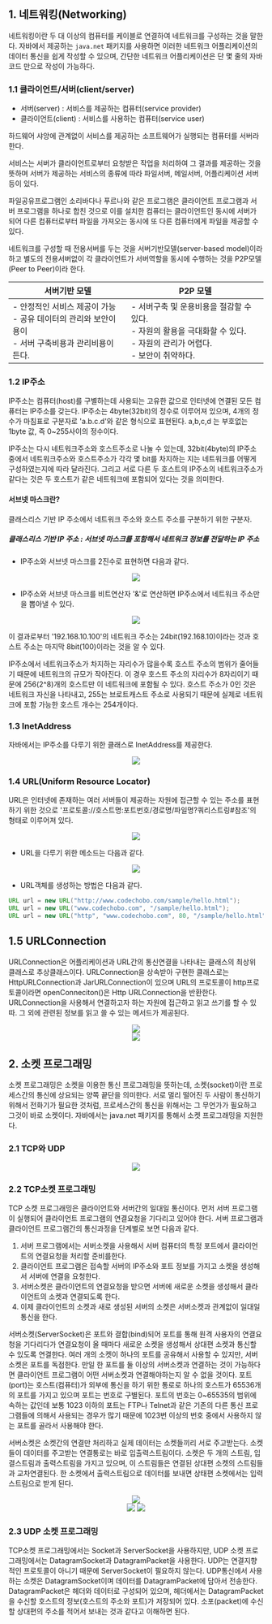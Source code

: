 
## 1. 네트워킹(Networking)

네트워킹이란 두 대 이상의 컴퓨터를 케이블로 연결하여 네트워크를 구성하는 것을 말한다.
자바에서 제공하는 `java.net` 패키지를 사용하면 이러한 네트워크 어플리케이션의 데이터 통신을 쉽게 작성할 수 있으며, 간단한 네트워크 어플리케이션은 단 몇 줄의 자바코드 만으로 작성이 가능하다.

### 1.1 클라이언트/서버(client/server)

- 서버(server) : 서비스를 제공하는 컴퓨터(service provider)
- 클라이언트(client) : 서비스를 사용하는 컴퓨터(service user)

하드웨어 샤앙에 관계없이 서비스를 제공하는 소프트웨어가 실행되는 컴퓨터를 서버라 한다.

서비스는 서버가 클라이언트로부터 요청받은 작업을 처리하여 그 결과를 제공하는 것을 뜻하며 서버가 제공하는 서비스의 종류에 따라 파일서버, 메일서버, 어플리케이션 서버 등이 있다.

파일공유프로그램인 소리바다나 푸르나와 같은 프로그램은 클라이언트 프로그램과 서버 프로그램을 하나로 합친 것으로 이를 설치한 컴퓨터는 클라이언트인 동시에 서버가 되어 다른 컴퓨터로부터 파일을 가져오는 동시에 또 다른 컴퓨터에게 파일을 제공할 수 있다.

네트워크를 구성할 때 전용서버를 두는 것을 서버기반모델(server-based model)이라하고 별도의 전용서버없이 각 클라이언트가 서버역할을 동시에 수행하는 것을 P2P모델(Peer to Peer)이라 한다.

|서버기반 모델|P2P 모델|
|--|--|
|- 안정적인 서비스 제공이 가능 </br> - 공유 데이터의 관리와 보안이 용이 </br> - 서버 구축비용과 관리비용이 든다.|- 서버구축 및 운용비용을 절감할 수 있다. </br> - 자원의 활용을 극대화할 수 있다. </br> - 자원의 관리가 어렵다. </br> - 보안이 취약하다.|

### 1.2 IP주소

IP주소는 컴퓨터(host)를 구별하는데 사용되는 고유한 값으로 인터넷에 연결된 모든 컴퓨터는 IP주소를 갖는다. IP주소는 4byte(32bit)의 정수로 이루어져 있으며, 4개의 정수가 마침표로 구분자로 'a.b.c.d'와 같은 형식으로 표현된다. a,b,c,d 는 부호없는 1byte 값, 즉 0~255사이의 정수이다.

IP주소는 다시 네트워크주소와 호스트주소로 나눌 수 있는데, 32bit(4byte)의 IP주소 중에서 네트워크주소와 호스트주소가 각각 몇 bit를 차지하는 지는 네트워크를 어떻게 구성하였는지에 따라 달라진다. 그리고 서로 다른 두 호스트의 IP주소의 네트워크주소가 같다는 것은 두 호스트가 같은 네트워크에 포함되어 있다는 것을 의미한다.

#### 서브넷 마스크란?

클래스리스 기반 IP 주소에서 네트워크 주소와 호스트 주소를 구분하기 위한 구분자.

##### 클래스리스 기반 IP 주소 : 서브넷 마스크를 포함해서 네트워크 정보를 전달하는 IP 주소

- IP주소와 서브넷 마스크를 2진수로 표현하면 다음과 같다.
<div align="center">
<img src="https://user-images.githubusercontent.com/97272787/223481887-48849e03-4c2f-4dae-ba50-cf77e9499332.png">
</div>

- IP주소와 서브넷 마스크를 비트연산자 '&'로 연산하면 IP주소에서 네트워크 주소만을 뽑아낼 수 있다.
<div align="center">
<img src="https://user-images.githubusercontent.com/97272787/223481928-d6527c0d-7397-4d55-9bc5-c4df9376fba4.png">
</div>

이 결과로부터 '192.168.10.100'의 네트워크 주소는 24bit(192.168.10)이라는 것과 호스트 주소는 마지막 8bit(100)이라는 것을 알 수 있다.

IP주소에서 네트워크주소가 차지하는 자리수가 많을수록 호스트 주소의 범위가 줄어들기 때문에 네트워크의 규모가 작아진다. 이 경우 호스트 주소의 자리수가 8자리이기 때문에 256(2^8)개의 호스트만 이 네트워크에 포함될 수 있다.
호스트 주소가 0인 것은 네트워크 자신을 나타내고, 255는 브로트캐스트 주소로 사용되기 때문에 실제로 네트워크에 포함 가능한 호스트 개수는 254개이다.

### 1.3 InetAddress

자바에서는 IP주소를 다루기 위한 클래스로 InetAddress를 제공한다.
<div align="center">
<img src="https://user-images.githubusercontent.com/97272787/223484561-e629b4cf-8713-400e-be7f-56948bcceb11.png">
</div>

### 1.4 URL(Uniform Resource Locator)

URL은 인터넷에 존재하는 여러 서버들이 제공하는 자원에 접근할 수 있는 주소를 표현하기 위한 것으로 '프로토콜://호스트명:포트번호/경로명/파일명?쿼리스트링#참조'의 형태로 이루어져 있다.

<div align="center">
<img src="https://user-images.githubusercontent.com/97272787/223485363-c7c981a5-99ac-4db0-9b1d-380234c973c7.png">
</div>

- URL을 다루기 위한 메소드는 다음과 같다.

<div align="center">
<img src="https://user-images.githubusercontent.com/97272787/223485363-c7c981a5-99ac-4db0-9b1d-380234c973c7.png">
</div>

- URL객체를 생성하는 방법은 다음과 같다.

```java
URL url = new URL("http://www.codechobo.com/sample/hello.html");
URL url = new URL("www.codechobo.com", "/sample/hello.html");
URL url = new URL("http", "www.codechobo.com", 80, "/sample/hello.html");
```

## 1.5 URLConnection
URLConnection은 어플리케이션과 URL간의 통신연결을 나타내는 클래스의 최상위 클래스로 추상클래스이다. URLConnection을 상속받아 구현한 클래스로는 HttpURLConnection과 JarURLConnection이 있으며 URL의 프로토콜이 http프로토콜이라면 openConneciton()은 Http URLConnection을 반환한다. URLConnection을 사용해서 연결하고자 하는 자원에 접근하고 읽고 쓰기를 할 수 있따. 그 외에 관련된 정보를 읽고 쓸 수 있는 메서드가 제공된다.

<div align="center">
<img src="https://user-images.githubusercontent.com/97272787/223486769-a25db4a8-3f22-44d3-b780-c0c6112079b7.png">
</div>


<div align="center">
<img src="https://user-images.githubusercontent.com/97272787/223486809-e8f6e354-697f-4722-ae08-f69799197e27.png">
</div>

## 2. 소켓 프로그래밍

소켓 프로그래밍은 소켓을 이용한 통신 프로그래밍을 뜻하는데, 소켓(socket)이란 프로세스간의 통신에 상요되는 양쪽 끝단을 의미한다. 서로 멀리 떨어진 두 사람이 통신하기 위해서 전화기가 필요한 것처럼, 프로세스간의 통신을 위해서는 그 무언가가 필요하고 그것이 바로 소켓이다.
자바에서는 java.net 패키지를 통해서 소켓 프로그래밍을 지원한다.

### 2.1 TCP와 UDP

<div align="center">
<img src="https://user-images.githubusercontent.com/97272787/223491009-dcd88a4b-7de5-4fd4-acd4-2df2ee2d1154.png">
</div>

### 2.2 TCP소켓 프로그래밍
TCP 소켓 프로그래밍은 클라이언트와 서버간의 일대일 통신이다. 먼저 서버 프로그램이 실행되어 클라이언트 프로그램의 연결요청을 기다리고 있어야 한다. 서버 프로그램과 클라이언트 프로그램간의 통신과정을 단계별로 보면 다음과 같다.

1. 서버 프로그램에서는 서버소켓을 사용해서 서버 컴퓨터의 특정 포트에서 클라이언트의 연결요청을 처리할 준비를한다.
2. 클라이언트 프로그램은 접속할 서버의 IP주소와 포트 정보를 가지고 소켓을 생성해서 서버에 연결을 요청한다.
3. 서버소켓은 클라이언트의 연결요청을 받으면 서버에 새로운 소켓을 생성해서 클라이언트의 소켓과 연결되도록 한다.
4. 이제 클라이언트의 소켓과 새로 생성된 서버의 소켓은 서버소켓과 관계없이 일대일 통신을 한다.

서버소켓(ServerSocket)은 포트와 결합(bind)되어 포트를 통해 원격 사용자의 연결요청을 기다리다가 연결요청이 올 때마다 새로운 소켓을 생성해서 상대편 소켓과 통신할 수 있도록 연결한다.
여러 개의 소켓이 하나의 포트를 공유해서 사용할 수 있지만, 서버소켓은 포트를 독점한다. 만일 한 포트를 둘 이상의 서버소켓과 연결하는 것이 가능하다면 클라이언트 프로그램이 어떤 서버소켓과 연결해야하는지 알 수 없을 것이다.
포트(port)는 호스트(컴퓨터)가 외부에 통신을 하기 위한 통로로 하나의 호스트가 65536개의 포트를 가지고 있으며 포트는 번호로 구별된다. 포트의 번호는 0~65535의 범위에 속하는 값인데 보통 1023 이하의 포트는 FTP나 Telnet과 같은 기존의 다른 통신 프로그램들에 의해서 사용되는 경우가 많기 때문에 1023번 이상의 번호 중에서 사용하지 않는 포트를 골라서 사용해야 한다.

서버소켓은 소켓간의 연결만 처리하고 실제 데이터는 소켓들끼리 서로 주고받는다. 소켓들이 데이터를 주고받는 연결통로는 바로 입출력스트림이다.
소켓은 두 개의 스트림, 입결스트림과 출력스트림을 가지고 있으며, 이 스트림들은 연결된 상대편 소켓의 스트림들과 교차연결된다.
한 소켓에서 출력스트림으로 데이터를 보내면 상태편 소켓에서는 입력스트림으로 받게 된다.

<div align="center">
<img src="https://user-images.githubusercontent.com/97272787/223496449-598fcd92-a88e-4d69-a651-da4b13e1e5f2.png">
</div>

<div align="center">
<img src="https://user-images.githubusercontent.com/97272787/223496781-1424ef0f-2bf2-4cec-89b0-c1eaf8e14e33.png">

<img src="https://user-images.githubusercontent.com/97272787/223496807-b115b4c9-c38a-41ea-85a7-2155827196f3.png">
</div>

### 2.3 UDP 소켓 프로그래밍

TCP소켓 프로그래밍에서는 Socket과 ServerSocket을 사용하지만, UDP 소켓 프로그래밍에서는 DatagramSocket과 DatagramPacket을 사용한다.
UDP는 연결지향적인 프로토콜이 아니기 때문에 ServerSocket이 필요하지 않는다.
UDP통신에서 사용하는 소켓은 DatagramSocket이며 데이터를 DatagramPacket에 담아서 전송한다.
DatagramPacket은 헤더와 데이터로 구성되어 있으며, 헤더에서는 DatagramPacket을 수신할 호스트의 정보(호스트의 주소와 포트)가 저장되어 있다. 소포(packet)에 수신할 상대편의 주소를 적어서 보내는 것과 같다고 이해하면 된다.
